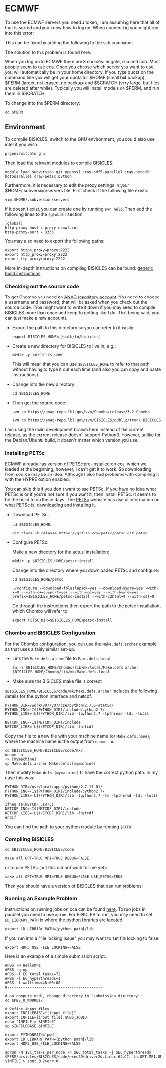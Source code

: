 # ECMWF

To use the ECMWF servers you need a token, I am assuming here that all of that is sorted and you know how to log on. When connecting you might run into this error:

This can be fixed by adding the following to the ssh command:

The solution to this problem is found here:

When you log on to ECMWF there are 3 choices: ecgate, cca and ccb. Most people seem to use cca. 
Once you choose which server you want to use, you will automatically be in your home directory. If you type quota on the command line you will get your quota for $HOME (small but backup), $PERM (larger, not erased, no backup) and $SCRATCH (very large, but files are deleted after while). 
Typically you will install models on $PERM, and run them in $SCRATCH. 

To change into the $PERM directory:

`cd $PERM`

## Environment

To compile BISICLES, switch to the GNU environment, you could also use intel if you wish. 

`prgenvswitchto gnu`

Then load the relevant modules to compile BISICLES. 

`module load subversion git openssl cray-hdf5-parallel cray-netcdf-hdf5parallel cray-petsc python`

Furthermore, it is necessary to edit the proxy settings in your $HOME/.subversion/servers file. First check if the following file exists:

`vim $HOME/.subversion/servers`

If it doesn't exist, you can create one by running `svn help`. Then add the following lines to the `[global]` section:

    [global]
    http-proxy-host = proxy.ecmwf.int
    http-proxy-port = 3333

You may also need to export the following paths:

    export https_proxy=proxy:2222
    export http_proxy=proxy:2222
    export ftp_proxy=proxy:2222

More in-depth instructions on compiling BISICLES can be found: [generic build instructions](http://davis.lbl.gov/Manuals/BISICLES-DOCS/readme.html)
 
### Checking out the source code

To get Chombo you need an [ANAG repository account](https://anag-repo.lbl.gov/).
You need to choose a username and password, that will be asked when you check out the source code. (You might want to write it down if you may need to compile BISICLES more than once and keep forgetting like I do. That being said, you can just make a new account). 

* Export the path to this directory so you can refer to it easily:
  
  `export BISICLES_HOME=[/path/to/bisicles]`

* Create a new directory for BISICLES to live in, e.g.:
  
  `mkdir -p $BISICLES_HOME`

  This will mean that you can use `$BISICLES_HOME` to refer to that path without having to type it out each time (and also you can copy and paste instructions).
  
* Change into the new directory:
  
  `cd $BISICLES_HOME`
  
* Then get the source code:

  `svn co https://anag-repo.lbl.gov/svn/Chombo/release/3.2 Chombo`

  `svn co https://anag-repo.lbl.gov/svn/BISICLES/public/trunk BISICLES`
  
I am using the main development branch here instead of the current release, as the current release doesn't support Python3. However, unlike for the Debian/Ubuntu build, it doesn't matter which version you use. 

### Installing PETSc

ECMWF already has version of PETSc pre-installed on cca, which we loaded at the beginning, however, I can't get it to work. So downloading from source may be an idea. Although I also had problems with compiling it with the HYPRE option enabled. 

You can skip this if you don't want to use PETSc. If you have no idea what PETSc is or if you're not sure if you want it, then install PETSc. It seems to be the build to do these days. The [PETSc](https://www.mcs.anl.gov/petsc/index.html) website has useful information on what PETSc is, downloading and installing it. 

* Download PETSc:
  
  `cd $BISICLES_HOME`:
  
  `git clone -b release https://gitlab.com/petsc/petsc.git petsc`

* Configure PETSc:

  Make a new directory for the actual installation:
  
  `mkdir -p $BISICLES_HOME/petsc-install`
  
  Change into the directory where you downloaded PETSc and configure:
  
  `cd $BISICLES_HOME/petsc`
  
  `./configure --download-fblaslapack=yes --download-hypre=yes -with-x=0 --with-c++support=yes --with-mpi=yes --with-hypre=yes --prefix=$BISICLES_HOME/petsc-install --with-c2html=0 --with-ssl=0`
  
  Go through the instructions then export the path to the petsc installation, which Chombo will refer to:

  `export PETSC_DIR=$BISICLES_HOME/petsc-install`
  
### Chombo and BISICLES Configuration
  
For the Chombo configuration, you can use the `Make.defs.archer` example as that uses a fairly similar set-up. 

* Link the `Make.defs.archer`file to `Make.defs.local`

  `ln -s $BISICLES_HOME/Chombo/lib/mk/local/Make.defs.archer $BISICLES_HOME/Chombo/lib/mk/Make.defs.local`

* Make sure the BISICLES make file is correct

`$BISICLES_HOME/BISICLES/code/mk/Make.defs.archer` includes the following details for the python interface and netcdf. 
  
    PYTHON_DIR=/work/y07/y07/cse/python/2.7.6-static/
    PYTHON_INC=-I$(PYTHON_DIR)/include/python2.7/
    PYTHON_LIBS=-L$(PYTHON_DIR)/lib -lpython2.7 -lpthread -ldl -lutil
    
    NETCDF_INC=-I$(NETCDF_DIR)/include
    NETCDF_LIBS=-L$(NETCDF_DIR)/lib -lnetcdf

Copy the file to a new file with your machine name (or `Make.defs.none`), where the machine name is the output from `uname -n`:

    cd $BISICLES_HOME/BISICLES/code/mk/
    uname -n
    -> [mymachine]
    cp Make.defs.archer Make.defs.[mymachine]

Then modify `Make.defs.[mymachine]` to have the correct python path. In my case this was:

    PYTHON_DIR=/usr/local/apps/python/2.7.17-01/
    PYTHON_INC=-I$(PYTHON_DIR)/include/python2.7/
    PYTHON_LIBS=-L$(PYTHON_DIR)/lib -lpython2.7 -lm -lpthread -ldl -lutil

    ifneq ($(NETCDF_DIR),)
    NETCDF_INC=-I$(NETCDF_DIR)/include
    NETCDF_LIBS=-L$(NETCDF_DIR)/lib -lnetcdf
    endif

You can find the path to your python module by running `$PATH`

### Compiling BISICLES

  `cd $BISICLES_HOME/BISICLES/code`
  
  `make all OPT=TRUE MPI=TRUE DEBUG=FALSE`
  
  or to use PETSc (but this did not work for me yet):
  
  `make all OPT=TRUE MPI=TRUE DEBUG=FLASE USE_PETSC=TRUE`

Then you should have a version of BISICLES that can run problems!

### Running an Example Problem

Instructions on running jobs on cca can be found [here](https://confluence.ecmwf.int/display/UDOC/Batch+environment%3A++PBS). 
To run jobs in parallel you need to use `aprun`. For BISICLES to run, you may need to set `LD_LIBRARY_PATH` to where the python libraries are located. 

`export LD_LIBRARY_PATH=[python path]/lib`

If you run into a "file locking issue" you may want to set file locking to false. 

`export HDF5_USE_FILE_LOCKING=FALSE`

Here is an example of a simple submission script. 

    #PBS -N HelloMPI
    #PBS -q np
    #PBS -l EC_total_tasks=72
    #PBS -l EC_hyperthreads=1
    #PBS -l walltime=48:00:00
    #-------------------------------------------

    # on compute node, change directory to 'submission directory':
    cd $PBS_O_WORKDIR

    # Define input files
    export INFILEBASE="[input file]"
    export INFILE=[input file].$PBS_JOBID
    echo "INFILE = $INFILE"
    cp $INFILEBASE $INFILE

    export PYTHONPATH=`pwd`
    export LD_LIBRARY_PATH=[python path]/lib
    export HDF5_USE_FILE_LOCKING=FALSE

    aprun -N $EC_tasks_per_node -n $EC_total_tasks -j $EC_hyperthreads $PERM/bisicles/BISICLES/code/exec2D/driver2d.Linux.64.CC.ftn.OPT.MPI.GNU.ex $INFILE > sout.0 2>err.0
